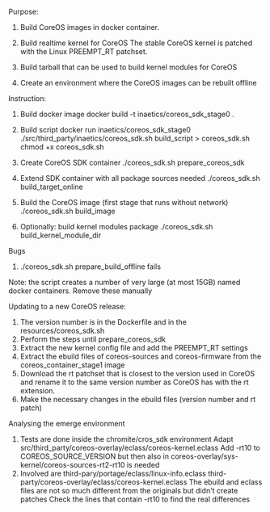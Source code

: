 Purpose:
1. Build CoreOS images in docker container.

2. Build realtime kernel for CoreOS
   The stable CoreOS kernel is patched with the Linux PREEMPT_RT patchset.

3. Build tarball that can be used to build kernel modules for CoreOS

4. Create an environment where the CoreOS images can be rebuilt offline

Instruction:

1. Build docker image
   docker build -t inaetics/coreos_sdk_stage0 .

2. Build script
   docker run inaetics/coreos_sdk_stage0 ./src/third_party/inaetics/coreos_sdk.sh build_script > coreos_sdk.sh
   chmod +x coreos_sdk.sh

3. Create CoreOS SDK container
   ./coreos_sdk.sh prepare_coreos_sdk

4. Extend SDK container with all package sources needed
   ./coreos_sdk.sh build_target_online

5. Build the CoreOS image (first stage that runs without network)
   ./coreos_sdk.sh build_image

6. Optionally: build kernel modules package
   ./coreos_sdk.sh build_kernel_module_dir

Bugs
1. ./coreos_sdk.sh prepare_build_offline fails

Note: the script creates a number of very large (at most 15GB) named docker containers.
      Remove these manually

Updating to a new CoreOS release:
1. The version number is in the Dockerfile and in the resources/coreos_sdk.sh
2. Perform the steps until prepare_coreos_sdk
3. Extract the new kernel config file and add the PREEMPT_RT settings
4. Extract the ebuild files of coreos-sources and coreos-firmware from the coreos_container_stage1 image
5. Download the rt patchset that is closest to the version used in CoreOS and rename it to the same version number as CoreOS has with the rt extension.
6. Make the necessary changes in the ebuild files (version number and rt patch)


Analysing the emerge environment
1. Tests are done inside the chromite/cros_sdk environment
   Adapt src/third_party/coreos-overlay/eclass/coreos-kernel.eclass
   Add -rt10 to COREOS_SOURCE_VERSION but then also in 
   coreos-overlay/sys-kernel/coreos-sources-rt2-rt10 is needed
2. Involved are third-pary/portage/eclass/linux-info.eclass 
                third-party/coreos-overlay/eclass/coreos-kernel.eclass
   The ebuild and eclass files are not so much different from the originals but didn't create patches
   Check the lines that contain -rt10 to find the real differences

